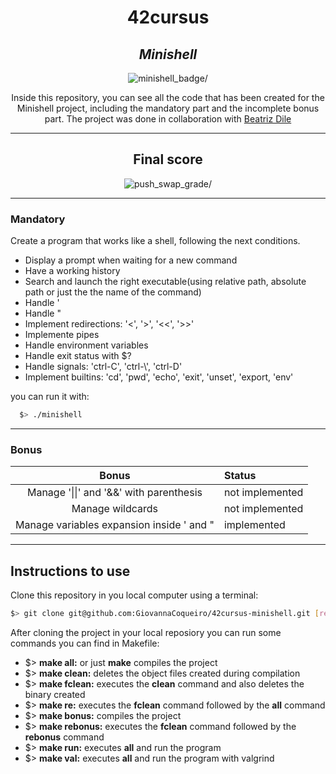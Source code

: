 <h1 align=center>
	<b>42cursus</b>
</h1>

<div align=center>
	<h2>
		<i>Minishell</i>
	</h2>
	<img src="https://github.com/GiovannaCoqueiro/42cursus-minishell/assets/115947494/3a8baaa6-f2cf-4f22-8109-944eedff4242" alt=minishell_badge/>
	<p align=center>
    		Inside this repository, you can see all the code that has been created for the Minishell project, including the mandatory part and the incomplete bonus part. The project was done in collaboration with <a href="https://github.com/beatrizdile">Beatriz Dile</a>
	</p>
</div>

---

<div align=center>
	<h2>
		Final score
	</h2>
	<img src="https://github.com/GiovannaCoqueiro/42cursus-minishell/assets/115947494/616c7e93-a227-4022-87ce-183922018a1e" alt=push_swap_grade/>
</div>

---

<h3 align=left>
    Mandatory
</h3>

<p>
	Create a program that works like a shell, following the next conditions.
</p>

<ul>
	<li>Display a prompt when waiting for a new command</li>
	<li>Have a working history</li>
	<li>Search and launch the right executable(using relative path, absolute path or just the the name of the command)</li>
	<li>Handle '</li>
	<li>Handle "</li>
	<li>Implement redirections: '<', '>', '<<', '>>'</li>
	<li>Implemente pipes</li>
	<li>Handle environment variables</li>
	<li>Handle exit status with $?</li>
	<li>Handle signals: 'ctrl-C', 'ctrl-\', 'ctrl-D'</li>
	<li>Implement builtins: 'cd', 'pwd', 'echo', 'exit', 'unset', 'export, 'env'</li>
</ul>

you can run it with:
```sh
  $> ./minishell
```

---

<h3 align=left>
    Bonus
</h3>

| Bonus | Status |
| :---: | :--- |
| Manage '\|\|' and '&&' with parenthesis | not implemented |
| Manage wildcards | not implemented |
| Manage variables expansion inside ' and " | implemented |

---

<h2>
    Instructions to use
</h2>
Clone this repository in you local computer using a terminal:

```sh
$> git clone git@github.com:GiovannaCoqueiro/42cursus-minishell.git [repository_local]
```

After cloning the project in your local reposiory you can run some commands you can find in Makefile:
<ul>
	<li>$> <b>make all:</b> or just <b>make</b> compiles the project</li>
	<li>$> <b>make clean:</b> deletes the object files created during compilation</li>
	<li>$> <b>make fclean:</b> executes the <b>clean</b> command and also deletes the binary created</li>
	<li>$> <b>make re:</b> executes the <b>fclean</b> command followed by the <b>all</b> command</li>
	<li>$> <b>make bonus:</b> compiles the project</li>
	<li>$> <b>make rebonus:</b> executes the <b>fclean</b> command followed by the <b>rebonus</b> command</li>
	<li>$> <b>make run:</b> executes <b>all</b> and run the program</li>
	<li>$> <b>make val:</b> executes <b>all</b> and run the program with valgrind</li>
</ul>
